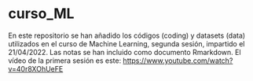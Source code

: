 # curso_ML

En este repositorio se han añadido los códigos (coding) y datasets (data) utilizados en el curso de Machine Learning, segunda sesión, impartido el 21/04/2022. 
Las notas se han incluido como documento Rmarkdown. 
El vídeo de la primera sesión es este: https://www.youtube.com/watch?v=40r8XOhUeFE

